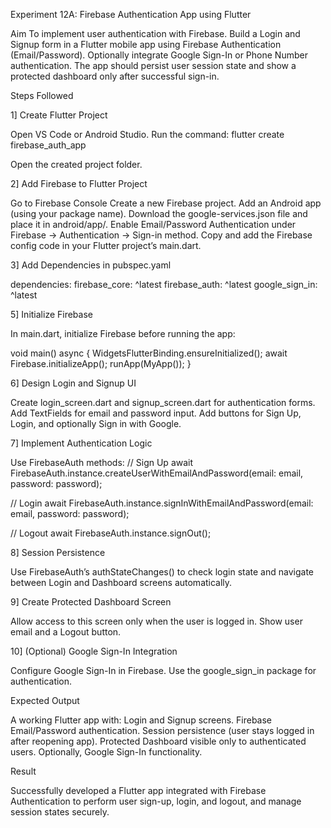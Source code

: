 Experiment 12A: Firebase Authentication App using Flutter

Aim
To implement user authentication with Firebase.
Build a Login and Signup form in a Flutter mobile app using Firebase Authentication (Email/Password).
Optionally integrate Google Sign-In or Phone Number authentication.
The app should persist user session state and show a protected dashboard only after successful sign-in.

Steps Followed

1] Create Flutter Project

Open VS Code or Android Studio.
Run the command:
flutter create firebase_auth_app

Open the created project folder.

2] Add Firebase to Flutter Project

Go to Firebase Console
Create a new Firebase project.
Add an Android app (using your package name).
Download the google-services.json file and place it in android/app/.
Enable Email/Password Authentication under Firebase → Authentication → Sign-in method.
Copy and add the Firebase config code in your Flutter project’s main.dart.

3] Add Dependencies in pubspec.yaml

dependencies:
  firebase_core: ^latest
  firebase_auth: ^latest
  google_sign_in: ^latest

5] Initialize Firebase

In main.dart, initialize Firebase before running the app:

void main() async {
  WidgetsFlutterBinding.ensureInitialized();
  await Firebase.initializeApp();
  runApp(MyApp());
}

6] Design Login and Signup UI

Create login_screen.dart and signup_screen.dart for authentication forms.
Add TextFields for email and password input.
Add buttons for Sign Up, Login, and optionally Sign in with Google.

7] Implement Authentication Logic

Use FirebaseAuth methods:
// Sign Up
await FirebaseAuth.instance.createUserWithEmailAndPassword(email: email, password: password);

// Login
await FirebaseAuth.instance.signInWithEmailAndPassword(email: email, password: password);

// Logout
await FirebaseAuth.instance.signOut();

8] Session Persistence

Use FirebaseAuth’s authStateChanges() to check login state and navigate between Login and Dashboard screens automatically.

9] Create Protected Dashboard Screen

Allow access to this screen only when the user is logged in.
Show user email and a Logout button.

10] (Optional) Google Sign-In Integration

Configure Google Sign-In in Firebase.
Use the google_sign_in package for authentication.

Expected Output

A working Flutter app with:
Login and Signup screens.
Firebase Email/Password authentication.
Session persistence (user stays logged in after reopening app).
Protected Dashboard visible only to authenticated users.
Optionally, Google Sign-In functionality.

Result


Successfully developed a Flutter app integrated with Firebase Authentication to perform user sign-up, login, and logout, and manage session states securely.

